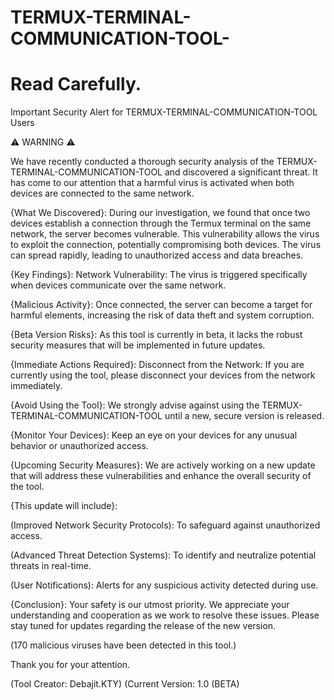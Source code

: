 # TERMUX-TERMINAL-COMMUNICATION-TOOL-
# Read Carefully.

Important Security Alert for TERMUX-TERMINAL-COMMUNICATION-TOOL Users

⚠️ WARNING ⚠️

We have recently conducted a thorough security analysis of the TERMUX-TERMINAL-COMMUNICATION-TOOL and discovered a significant threat. It has come to our attention that a harmful virus is activated when both devices are connected to the same network.

{What We Discovered}:
During our investigation, we found that once two devices establish a connection through the Termux terminal on the same network, the server becomes vulnerable. This vulnerability allows the virus to exploit the connection, potentially compromising both devices. The virus can spread rapidly, leading to unauthorized access and data breaches.

{Key Findings}:
Network Vulnerability: The virus is triggered specifically when devices communicate over the same network.

{Malicious Activity}: Once connected, the server can become a target for harmful elements, increasing the risk of data theft and system corruption.

{Beta Version Risks}:
As this tool is currently in beta, it lacks the robust security measures that will be implemented in future updates.

{Immediate Actions Required}:
Disconnect from the Network: If you are currently using the tool, please disconnect your devices from the network immediately.

{Avoid Using the Tool}: 
We strongly advise against using the TERMUX-TERMINAL-COMMUNICATION-TOOL until a new, secure version is released.

{Monitor Your Devices}:
Keep an eye on your devices for any unusual behavior or unauthorized access.

{Upcoming Security Measures}:
We are actively working on a new update that will address these vulnerabilities and enhance the overall security of the tool.
 
{This update will include}:

(Improved Network Security Protocols): To safeguard against unauthorized access.

(Advanced Threat Detection Systems): To identify and neutralize potential threats in real-time.

(User Notifications): Alerts for any suspicious activity detected during use.

{Conclusion}:
Your safety is our utmost priority. We appreciate your understanding and cooperation as we work to resolve these issues. Please stay tuned for updates regarding the release of the new version.

(170 malicious viruses have been detected in this tool.)

Thank you for your attention.

(Tool Creator: Debajit.KTY)
(Current Version: 1.0 (BETA)

